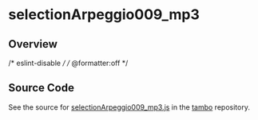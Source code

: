 # selectionArpeggio009_mp3

## Overview

/* eslint-disable */
/* @formatter:off */



## Source Code

See the source for [selectionArpeggio009_mp3.js](https://github.com/phetsims/tambo/blob/main/sounds/selectionArpeggio009_mp3.js) in the [tambo](https://github.com/phetsims/tambo) repository.
